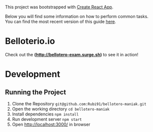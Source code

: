 This project was bootstrapped with [Create React App](https://github.com/facebookincubator/create-react-app).

Below you will find some information on how to perform common tasks.<br>
You can find the most recent version of this guide [here](https://github.com/facebookincubator/create-react-app/blob/master/packages/react-scripts/template/README.md).


# Belloterio.io

Check out the **(http://bellotero-exam.surge.sh)** to see it in action!

#  Development
##  Running the Project

1. Clone the Repository `git@github.com:Rubi91/bellotero-maniak.git`
2. Open the working directory `cd bellotero-maniak`
3. Install dependencies `npm install`
4. Run development server `npm start`
5. Open [http://localhost:3000/](http://localhost:3000/) in browser
